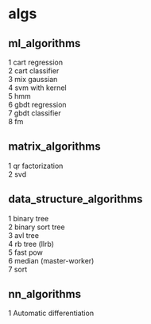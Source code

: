 # algs
## ml_algorithms
1 cart regression<br>
2 cart classifier<br>
3 mix gaussian<br>
4 svm with kernel<br>
5 hmm<br>
6 gbdt regression<br>
7 gbdt classifier<br>
8 fm <br>

## matrix_algorithms
1 qr factorization<br>
2 svd <br>

## data_structure_algorithms
1 binary tree<br>
2 binary sort tree<br>
3 avl tree<br>
4 rb tree (llrb)<br>
5 fast pow<br>
6 median (master-worker)<br>
7 sort<br>

## nn_algorithms
1 Automatic differentiation<br>